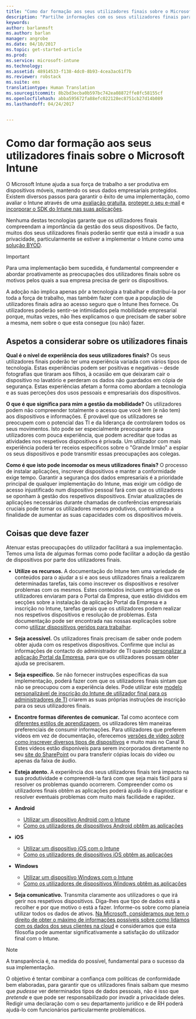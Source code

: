 ```yaml
---
title: "Como dar formação aos seus utilizadores finais sobre o Microsoft Intune | Microsoft Intune"
description: "Partilhe informações com os seus utilizadores finais para garantir o sucesso da sua implementação do Intune."
keywords: 
author: barlanmsft
ms.author: barlan
manager: angrobe
ms.date: 04/10/2017
ms.topic: get-started-article
ms.prod: 
ms.service: microsoft-intune
ms.technology: 
ms.assetid: 48914533-f138-4dc0-8b93-4cea3ac61f7b
ms.reviewer: robstack
ms.suite: ems
translationtype: Human Translation
ms.sourcegitcommit: 8b2bd3ecba0b597bc742ea08872ffe8fc58155cf
ms.openlocfilehash: abba595672fa88efc022128ec8751cb27d14b089
ms.lasthandoff: 04/24/2017


---
```


# <a name="how-to-educate-your-end-users-about-microsoft-intune"></a>Como dar formação aos seus utilizadores finais sobre o Microsoft Intune

O Microsoft Intune ajuda a sua força de trabalho a ser produtiva em dispositivos móveis, mantendo os seus dados empresariais protegidos. Existem diversos passos para garantir o êxito de uma implementação, como avaliar o Intune através de uma [avaliação gratuita](/Intune/Understand/mobile-device-management-trial-guide-microsoft-intune), [proteger o seu e-mail](https://docs.microsoft.com/intune/understand-explore/common-ways-to-use-intune#protecting-your-on-premises-email-and-data-so-it-can-be-safely-accessed-by-mobile-devices) e [incorporar o SDK do Intune nas suas aplicações](/intune/develop/intune-app-sdk).

Nenhuma destas tecnologias garante que os utilizadores finais compreendam a importância da gestão dos seus dispositivos. De facto, muitos dos seus utilizadores finais poderão sentir que está a invadir a sua privacidade, particularmente se estiver a implementar o Intune como uma [solução BYOD](/enterprise-mobility-security/solutions/byod-design-considerations-guide).

> [!Important]
> Para uma implementação bem sucedida, é fundamental compreender e abordar proativamente as preocupações dos utilizadores finais sobre os motivos pelos quais a sua empresa precisa de gerir os dispositivos.

A adoção não implica apenas pôr a tecnologia a trabalhar e distribuí-la por toda a força de trabalho, mas também fazer com que a população de utilizadores finais adira ao acesso seguro que o Intune lhes fornece. Os utilizadores poderão sentir-se intimidados pela mobilidade empresarial porque, muitas vezes, não lhes explicamos o que precisam de saber sobre a mesma, nem sobre o que esta consegue (ou não) fazer.

## <a name="things-to-consider-about-your-end-users"></a>Aspetos a considerar sobre os utilizadores finais

__Qual é o nível de experiência dos seus utilizadores finais?__ Os seus utilizadores finais poderão ter uma experiência variada com vários tipos de tecnologia. Estas experiências podem ser positivas e negativas – desde fotografias que tiraram aos filhos, à ocasião em que deixaram cair o dispositivo no lavatório e perderam os dados não guardados em cópia de segurança. Estas experiências afetam a forma como abordam a tecnologia e as suas perceções dos usos pessoais e empresariais dos dispositivos.

__O que é que significa para mim a gestão da mobilidade?__ Os utilizadores podem não compreender totalmente o acesso que você tem (e não tem) aos dispositivos e informações. É provável que os utilizadores se preocupem com o potencial das TI e da liderança de controlarem todos os seus movimentos. Isto pode ser especialmente preocupante para utilizadores com pouca experiência, que podem acreditar que todas as atividades nos respetivos dispositivos é privada. Um utilizador com mais experiência poderá ter receios específicos sobre o "Grande Irmão" a espiar os seus dispositivos e pode transmitir essas preocupações aos colegas.

__Como é que isto pode incomodar os meus utilizadores finais?__ O processo de instalar aplicações, inscrever dispositivos e manter a conformidade exige tempo. Garantir a segurança dos dados empresariais é a prioridade principal de qualquer implementação do Intune, mas exigir um código de acesso injustificado num dispositivo pessoal fará com que os utilizadores se oponham à gestão dos respetivos dispositivos. Enviar atualizações de aplicações necessárias durante chamadas de conferências empresariais cruciais pode tornar os utilizadores menos produtivos, contrariando a finalidade de aumentar as suas capacidades com os dispositivos móveis.

## <a name="things-you-should-do"></a>Coisas que deve fazer

Atenuar estas preocupações do utilizador facilitará a sua implementação. Temos uma lista de algumas formas como pode facilitar a adoção da gestão de dispositivos por parte dos utilizadores finais.

* __Utilize os recursos.__ A documentação do Intune tem uma variedade de conteúdos para o ajudar a si e aos seus utilizadores finais a realizarem determinadas tarefas, tais como inscrever os dispositivos e resolver problemas com os mesmos. Estes conteúdos incluem artigos que os utilizadores enviaram para o Portal da Empresa, que estão divididos em secções sobre a instalação da aplicação Portal da Empresa e a inscrição no Intune, tarefas gerais que os utilizadores podem realizar nos respetivos dispositivos e resolução de problemas. Esta documentação pode ser encontrada nas nossas explicações sobre como [utilizar dispositivos geridos para trabalhar](/Intune/EndUser/use-managed-devices-to-get-work-done).

* __Seja acessível.__ Os utilizadores finais precisam de saber onde podem obter ajuda com os respetivos dispositivos. Confirme que inclui as informações de contacto do administrador de TI quando [personalizar a aplicação Portal da Empresa](/Intune/get-started/start-with-a-paid-subscription-to-microsoft-intune-step-7), para que os utilizadores possam obter ajuda se precisarem.

* __Seja específico.__ Se não fornecer instruções específicas da sua implementação, poderá fazer com que os utilizadores finais sintam que não se preocupou com a experiência deles. Pode utilizar este [modelo personalizável de inscrição do Intune de utilizador final para os administradores de TI](https://gallery.technet.microsoft.com/office/Intune-End-User-Enrollment-3a0c9b0c) criarem as suas próprias instruções de inscrição para os seus utilizadores finais.

* __Encontre formas diferentes de comunicar.__ Tal como acontece com [diferentes estilos de aprendizagem](https://www.umassd.edu/dss/resources/facultystaff/howtoteachandaccommodate/howtoaccommodatedifferentlearningstyles/), os utilizadores têm maneiras preferenciais de consumir informações. Para utilizadores que preferem vídeos em vez de documentação, oferecemos [versões de vídeo sobre como inscrever diversos tipos de dispositivos](https://channel9.msdn.com/Series/IntuneEnrollment) e muito mais no Canal 9. Estes vídeos estão disponíveis para serem incorporados diretamente no seu [site do SharePoint](https://support.office.com/article/Embed-a-video-from-Office-365-Video-59e19984-c34e-4be8-889b-f6fa93910581) ou para transferir cópias locais do vídeo ou apenas da faixa de áudio.

* __Esteja atento.__ A experiência dos seus utilizadores finais terá impacto na sua produtividade e compreendê-la fará com que seja mais fácil para si resolver os problemas quando ocorrerem. Compreender como os utilizadores finais obtêm as aplicações poderá ajudá-lo a diagnosticar e resolver eventuais problemas com muito mais facilidade e rapidez.

* **Android**
  * [Utilizar um dispositivo Android com o Intune](https://docs.microsoft.com/Intune/EndUser/using-your-android-device-with-intune)
  * [Como os utilizadores de dispositivos Android obtêm as aplicações](how-your-android-users-get-their-apps.md)

* **iOS**
  * [Utilizar um dispositivo iOS com o Intune](https://docs.microsoft.com/intune-user-help/using-your-ios-or-macos-device-with-intune)
  * [Como os utilizadores de dispositivos iOS obtêm as aplicações](how-your-ios-users-get-their-apps.md)

* **Windows**
  * [Utilizar um dispositivo Windows com o Intune](https://docs.microsoft.com/Intune/EndUser/using-your-windows-device-with-intune)
  * [Como os utilizadores de dispositivos Windows obtêm as aplicações](how-your-windows-users-get-their-apps.md)

* __Seja comunicativo.__ Transmita claramente aos utilizadores o que irá gerir nos respetivos dispositivos. Diga-lhes que tipo de dados está a recolher e por que motivo o está a fazer. Informe-os sobre como planeia utilizar todos os dados de ativos. [Na Microsoft, consideramos que tem o direito de obter o máximo de informações possíveis sobre como lidamos com os dados dos seus clientes na cloud](https://www.microsoft.com/trustcenter/about/transparency) e consideramos que esta filosofia pode aumentar significativamente a satisfação do utilizador final com o Intune.

>[!Note]
> A transparência é, na medida do possível, fundamental para o sucesso da sua implementação.

O objetivo é tentar combinar a confiança com políticas de conformidade bem elaboradas, para garantir que os utilizadores finais saibam que mesmo que *pudesse* ver determinados tipos de dados pessoais, não é isso que *pretende* e que pode ser responsabilizado por invadir a privacidade deles. Redigir uma declaração com o seu departamento jurídico e de RH poderá ajudá-lo com funcionários particularmente problemáticos.

